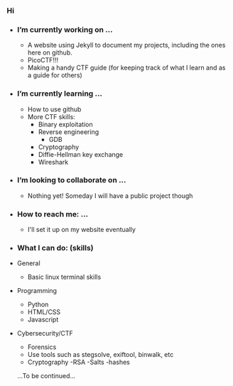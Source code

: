 ### Hi 

- ### I’m currently working on ...

    - A website using Jekyll to document my projects, including the ones here on github.
    - PicoCTF!!!
    - Making a handy CTF guide (for keeping track of what I learn and as a guide for others)

- ### I’m currently learning ...

    - How to use github
    - More CTF skills:
        - Binary exploitation
        - Reverse engineering
            - GDB   
        - Cryptography
        - Diffie-Hellman key exchange
        - Wireshark

- ### I’m looking to collaborate on ...
    - Nothing yet! Someday I will have a public project though

- ### How to reach me: ...
    - I'll set it up on my website eventually

- ### What I can do: (skills)
- General
    - Basic linux terminal skills
- Programming
    - Python
    - HTML/CSS
    - Javascript
 - Cybersecurity/CTF
    - Forensics
    - Use tools such as stegsolve, exiftool, binwalk, etc
    - Cryptography
        -RSA
        -Salts
        -hashes
    
    
   ...To be continued...
